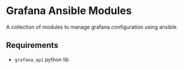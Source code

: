 # Grafana Ansible Modules

A collection of modules to manage grafana configuration using ansible.

## Requirements

* `grafana_api` python lib
